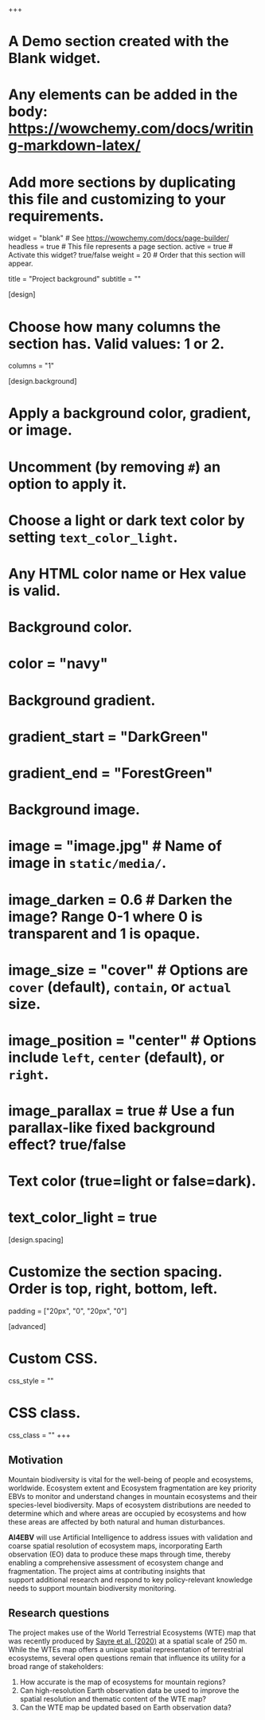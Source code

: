 +++
# A Demo section created with the Blank widget.
# Any elements can be added in the body: https://wowchemy.com/docs/writing-markdown-latex/
# Add more sections by duplicating this file and customizing to your requirements.

widget = "blank"  # See https://wowchemy.com/docs/page-builder/
headless = true  # This file represents a page section.
active = true  # Activate this widget? true/false
weight = 20  # Order that this section will appear.

title = "Project background"
subtitle = ""

[design]
  # Choose how many columns the section has. Valid values: 1 or 2.
  columns = "1"

[design.background]
  # Apply a background color, gradient, or image.
  #   Uncomment (by removing `#`) an option to apply it.
  #   Choose a light or dark text color by setting `text_color_light`.
  #   Any HTML color name or Hex value is valid.

  # Background color.
  # color = "navy"
  
  # Background gradient.
  # gradient_start = "DarkGreen"
  # gradient_end = "ForestGreen"
  
  # Background image.
  # image = "image.jpg"  # Name of image in `static/media/`.
  # image_darken = 0.6  # Darken the image? Range 0-1 where 0 is transparent and 1 is opaque.
  # image_size = "cover"  #  Options are `cover` (default), `contain`, or `actual` size.
  # image_position = "center"  # Options include `left`, `center` (default), or `right`.
  # image_parallax = true  # Use a fun parallax-like fixed background effect? true/false
  
  # Text color (true=light or false=dark).
  # text_color_light = true

[design.spacing]
  # Customize the section spacing. Order is top, right, bottom, left.
  padding = ["20px", "0", "20px", "0"]

[advanced]
 # Custom CSS. 
 css_style = ""
 
 # CSS class.
 css_class = ""
+++

## Motivation

Mountain biodiversity is vital for the well-being of people and ecosystems, worldwide. Ecosystem extent and Ecosystem fragmentation are key priority EBVs to monitor and understand changes in mountain ecosystems and their species-level biodiversity. Maps of ecosystem distributions are needed to determine which and where areas are occupied by ecosystems and how these areas are affected by both natural and human disturbances.

**AI4EBV** will use Artificial Intelligence to address issues with validation and coarse spatial resolution of ecosystem maps, incorporating Earth observation (EO) data to produce these maps through time, thereby enabling a comprehensive assessment of ecosystem change and fragmentation. The project aims at contributing insights that support additional research and respond to key policy-relevant knowledge needs to support mountain biodiversity monitoring.

## Research questions

The project makes use of the World Terrestrial Ecosystems (WTE) map that was recently produced by [Sayre et al. (2020)](https://www.sciencedirect.com/science/article/pii/S2351989419307231?via%3Dihub) at a spatial scale of 250 m. While the WTEs map offers a unique spatial representation of terrestrial ecosystems, several open questions remain that influence its utility for a broad range of stakeholders:

1. How accurate is the map of ecosystems for mountain regions?
2. Can high-resolution Earth observation data be used to improve the spatial resolution and thematic content of the WTE map?
3. Can the WTE map be updated based on Earth observation data?


